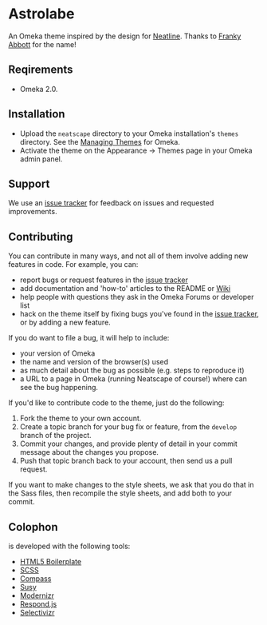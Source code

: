 # Astrolabe

An Omeka theme inspired by the design for [Neatline][neatline]. Thanks to
[Franky Abbott][franky-abbott] for the name!

## Reqirements

* Omeka 2.0.

## Installation

* Upload the `neatscape` directory to your Omeka installation's
`themes` directory. See the [Managing Themes][managing-themes] for
Omeka.
* Activate the theme on the Appearance → Themes page in your Omeka admin
panel.

## Support

We use an [issue tracker][issues] for feedback on issues and requested improvements.

## Contributing

You can contribute in many ways, and not all of them involve adding new features in code. For example, you can:

* report bugs or request features in the [issue tracker][issues]
* add documentation and 'how-to' articles to the README or [Wiki](https://github.com/scholarslab/SolrSearch/wiki)
* help people with questions they ask in the Omeka Forums or developer list
* hack on the theme itself by fixing bugs you've found in the [issue
tracker][issues], or by adding a new feature.

If you do want to file a bug, it will help to include:

* your version of Omeka
* the name and version of the browser(s) used
* as much detail about the bug as possible (e.g. steps to reproduce it)
* a URL to a page in Omeka (running Neatscape of course!) where can see
the bug happening.
 
If you'd like to contribute code to the theme, just do the following:

1. Fork the theme to your own account.
2. Create a topic branch for your bug fix or feature, from the `develop`
   branch of the project.
3. Commit your changes, and provide plenty of detail in your commit
   message about the changes you propose.
4. Push that topic branch back to your account, then send us a pull
   request.

If you want to make changes to the style sheets, we ask that you do that in
the Sass files, then recompile the style sheets, and add both to your
commit.

## Colophon

 is developed with the following tools:

* [HTML5 Boilerplate][h5bp]
* [SCSS][sass]
* [Compass][compass]
* [Susy][susy]
* [Modernizr][modernizr]
* [Respond.js][respond-js]
* [Selectivizr][selectivizr]

[neatline]: http://neatline.org
[franky-abbott]: https://twitter.com/franky_abbott
[managing-themes]: http://omeka.org/codex/Managing_Themes
[issues]: https://github.com/scholarslab/neatscape/issues/
[h5bp]: http://html5boilerplate.com/
[sass]: http://sass-lang.com/
[compass]: http://compass-style.org/
[susy]: http://susy.oddbird.net/
[modernizr]: http://modernizr.com
[respond-js]: https://github.com/scottjehl/Respond
[selectivizr]: http://selectivizr.com/
